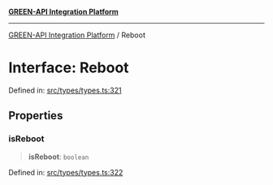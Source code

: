 [**GREEN-API Integration Platform**](../README.md)

***

[GREEN-API Integration Platform](../globals.md) / Reboot

# Interface: Reboot

Defined in: [src/types/types.ts:321](https://github.com/green-api/greenapi-integration/blob/65d246f492cf703d5fb1135013cb3aaba77514dc/src/types/types.ts#L321)

## Properties

### isReboot

> **isReboot**: `boolean`

Defined in: [src/types/types.ts:322](https://github.com/green-api/greenapi-integration/blob/65d246f492cf703d5fb1135013cb3aaba77514dc/src/types/types.ts#L322)
